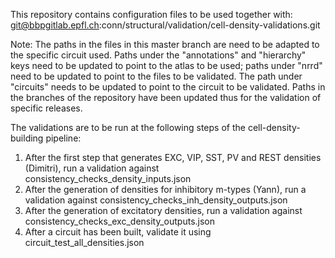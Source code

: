 This repository contains configuration files to be used together with:
git@bbpgitlab.epfl.ch:conn/structural/validation/cell-density-validations.git

Note: The paths in the files in this master branch are need to be adapted to the specific circuit used.
Paths under the "annotations" and "hierarchy" keys need to be updated to point to the atlas to be used; paths under "nrrd" need to be updated to point to the files to be validated. The path under "circuits" needs to be updated to point to the circuit to be validated.
Paths in the branches of the repository have been updated thus for the validation of specific releases.

The validations are to be run at the following steps of the cell-density-building pipeline:
1) After the first step that generates EXC, VIP, SST, PV and REST densities (Dimitri), run a validation against consistency_checks_density_inputs.json
2) After the generation of densities for inhibitory m-types (Yann), run a validation against consistency_checks_inh_density_outputs.json
3) After the generation of excitatory densities, run a validation against consistency_checks_exc_density_outputs.json
4) After a circuit has been built, validate it using circuit_test_all_densities.json

